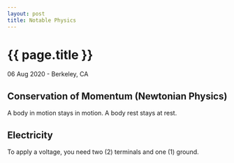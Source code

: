 ```yaml
---
layout: post
title: Notable Physics
---
```


{{ page.title }}
================

<p class="meta">06 Aug 2020 - Berkeley, CA</p>

## Conservation of Momentum (Newtonian Physics)
A body in motion stays in motion. A body rest stays at rest.

## Electricity
To apply a voltage, you need two (2) terminals and one (1) ground.